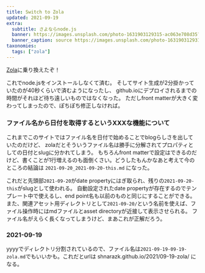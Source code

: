 ```yaml
---
title: Switch to Zola
updated: 2021-09-19
extra:
  subtitle: さよならnode.js
  banner: https://images.unsplash.com/photo-1631903129315-ac063e708d35?ixid=MnwxMjA3fDB8MHxwaG90by1wYWdlfHx8fGVufDB8fHx8&ixlib=rb-1.2.1&auto=format&fit=crop&w=1400&q=80
  banner_caption: source https://images.unsplash.com/photo-1631903129315-ac063e708d35
taxonomies:
  tags: ["zola"]
---
```

[Zola](https://getzola.org)に乗り換えたぞ！

これでnode.jsをインストールしなくて済む。
そしてサイト生成が2分掛かっていたのが40秒くらいで済むようになったし、
github.ioにデプロイされるまでの時間がそれほど待ち遠しいものではなくなった。
ただしfront matterが大きく変わってしまったので、ぽちぽち修正しなければ。

### ファイル名から日付を取得するというXXXな機能について

これまでこのサイトではファイル名を日付で始めることでblogらしさを出していたのだけど、
zolaだとそういうファイル名は勝手に分解されてプロパティとしての日付とslugに分かれてしまう。
もちろんfront matterで設定はできるのだけど、書くことが1行増えるのも面倒くさい。どうしたもんかなあと考えて今のところの結論は
`2021-09-20_2021-09-20-this.md` になった。

これだと先頭部`2021-09-20`がdate propertyにはぎ取られ、残りの`2021-09-20-this`がslugとして使われる。
自動設定されたdate propertyが存在するのでテンプレート中で使えるし、end point名も以前のものと同じにすることができる。
また、関連アセット用ディレクトリとして`2021-09-20/`という名前を使えば、ファイル操作時にはmdファイルとasset directoryが近接して表示させられる。
ファイル名がえらく長くなってしまうけど、まあこれが正解だろう。

### 2021-09-19

yyyyでディレクトリ分割されているので、ファイル名は`2021-09-19-09-19-zola.md`でもいいかも。これだとurlは
shnarazk.github.io/2021/09-19-zola/ になる。
